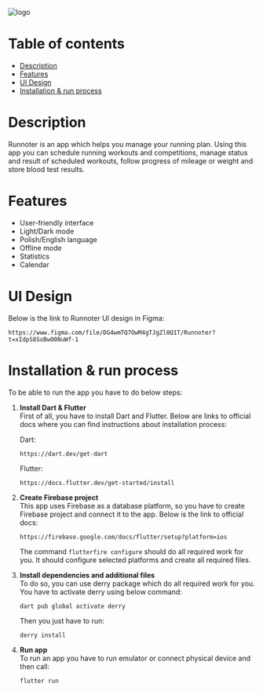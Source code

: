 ![logo](https://user-images.githubusercontent.com/72093398/222181710-2749fe3d-e7c8-4f59-ad76-f8a639c8e206.png)

# Table of contents

- [Description](#description)
- [Features](#features)
- [UI Design](#ui-design)
- [Installation & run process](#installation--run-process)

# Description

Runnoter is an app which helps you manage your running plan. Using this app you can schedule
running workouts and competitions, manage status and result of scheduled workouts,
follow progress of mileage or weight and store blood test results.

# Features

- User-friendly interface
- Light/Dark mode
- Polish/English language
- Offline mode
- Statistics
- Calendar

# UI Design

Below is the link to Runnoter UI design in Figma:

```
https://www.figma.com/file/DG4wmTQ7OwM4gTJgZl8Q1T/Runnoter?t=xIdpS8SoBwO0NuWf-1
```

# Installation & run process

To be able to run the app you have to do below steps:

1. <b>Install Dart & Flutter</b> <br/>
   First of all, you have to install Dart and Flutter. Below are links to official docs where you can find instructions
   about installation process:

   Dart:
    ```
    https://dart.dev/get-dart
    ```
   Flutter:
    ```
    https://docs.flutter.dev/get-started/install
    ```

2. <b>Create Firebase project</b> <br/>
   This app uses Firebase as a database platform, so you have to create Firebase project and connect it to the app. Below is the link to official docs:
    ```
    https://firebase.google.com/docs/flutter/setup?platform=ios
    ```
   The command ```flutterfire configure``` should do all required work for you. It should configure selected platforms
   and create all required files.

3. <b>Install dependencies and additional files</b> <br/>
   To do so, you can use derry package which do all required work for you. You have to activate derry using below
   command:
    ```
   dart pub global activate derry
   ```
   Then you just have to run:
    ```
    derry install
   ```
4. <b>Run app</b> <br/>
   To run an app you have to run emulator or connect physical device and then call:

   ```
   flutter run
   ```
